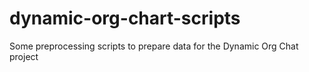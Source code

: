 # dynamic-org-chart-scripts
Some preprocessing scripts to prepare data for the Dynamic Org Chat project
